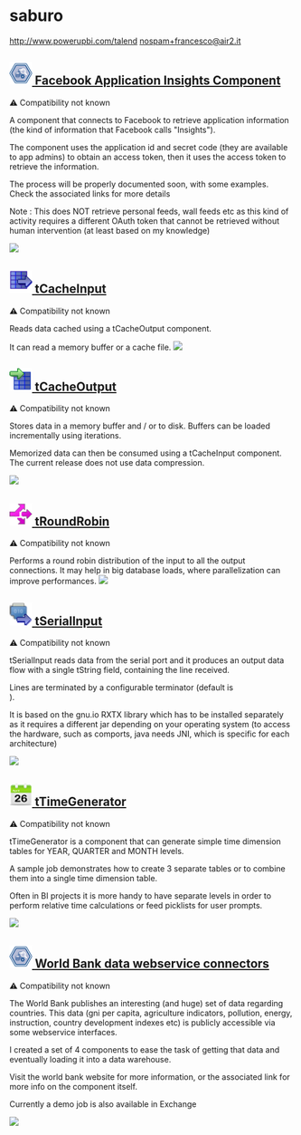 # saburo
  <http://www.powerupbi.com/talend>
  <nospam+francesco@air2.it>

## <a href='./components/Facebook Application Insights Component/readme.md'><img src='./components/Facebook Application Insights Component/logo.jpg' width='40' height='40'> Facebook Application Insights Component</a>
 :warning: Compatibility not known

A component that connects to Facebook to retrieve application information (the kind of information that Facebook calls "Insights").

The component uses the application id and secret code (they are available to app admins) to obtain an access token, then it uses the access token to retrieve the information.

The process will be properly documented soon, with some examples.
Check the associated links for more details

Note : This does NOT retrieve personal feeds, wall feeds etc as this kind of activity requires a different OAuth token that cannot be retrieved without human intervention (at least based on my knowledge)



<img src='./components/Facebook Application Insights Component/sample.jpg'>

## <a href='./components/tCacheInput/readme.md'><img src='./components/tCacheInput/logo.jpg' width='40' height='40'> tCacheInput</a>
 :warning: Compatibility not known

Reads data cached using a tCacheOutput component.

It can read a memory buffer or a cache file.
<img src='./components/tCacheInput/sample.jpg'>

## <a href='./components/tCacheOutput/readme.md'><img src='./components/tCacheOutput/logo.jpg' width='40' height='40'> tCacheOutput</a>
 :warning: Compatibility not known

Stores data in a memory buffer and / or to disk. Buffers can be loaded incrementally using iterations.

Memorized data can then be consumed using a tCacheInput component.
The current release does not use data compression.

<img src='./components/tCacheOutput/sample.jpg'>

## <a href='./components/tRoundRobin/readme.md'><img src='./components/tRoundRobin/logo.jpg' width='40' height='40'> tRoundRobin</a>
 :warning: Compatibility not known

Performs a round robin distribution of the input to all the output connections.
It may help in big database loads, where parallelization can improve performances.
<img src='./components/tRoundRobin/sample.jpg'>

## <a href='./components/tSerialInput/readme.md'><img src='./components/tSerialInput/logo.jpg' width='40' height='40'> tSerialInput</a>
 :warning: Compatibility not known

tSerialInput reads data from the serial port and it produces an output data flow with a single tString field, containing the line received.

Lines are terminated by a configurable terminator (default is \
 ).

It is based on the gnu.io RXTX library which has to be installed separately as it requires a different jar depending on your operating system (to access the hardware, such as comports, java needs JNI, which is specific for each architecture) 



<img src='./components/tSerialInput/sample.jpg'>

## <a href='./components/tTimeGenerator/readme.md'><img src='./components/tTimeGenerator/logo.jpg' width='40' height='40'> tTimeGenerator</a>
 :warning: Compatibility not known

tTimeGenerator is a component that can generate simple time dimension tables for YEAR, QUARTER and MONTH levels.

A sample job demonstrates how to create 3 separate tables or to combine them into a single time dimension table.

Often in BI projects it is more handy to have separate levels in order to perform relative time calculations or feed picklists for user prompts.   



<img src='./components/tTimeGenerator/sample.jpg'>

## <a href='./components/World Bank data webservice connectors/readme.md'><img src='./components/World Bank data webservice connectors/logo.jpg' width='40' height='40'> World Bank data webservice connectors</a>
 :warning: Compatibility not known

The World Bank publishes an interesting (and huge) set of data regarding countries.
This data (gni per capita, agriculture indicators, pollution, energy, instruction, country development indexes etc) is publicly accessible via some webservice interfaces.

I created a set of 4 components to ease the task of getting that data and eventually loading it into a data warehouse.

Visit the world bank website for more information, or the associated link for more info on the component itself.

Currently a demo job is also available in Exchange



<img src='./components/World Bank data webservice connectors/sample.jpg'>
